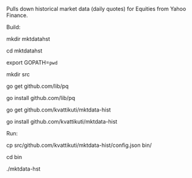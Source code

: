 Pulls down historical market data (daily quotes) for Equities from Yahoo Finance.

Build:

mkdir mktdatahst

cd mktdatahst

export GOPATH=`pwd`

mkdir src

go get github.com/lib/pq

go install github.com/lib/pq

go get github.com/kvattikuti/mktdata-hist

go install github.com/kvattikuti/mktdata-hist

Run:

cp src/github.com/kvattikuti/mktdata-hist/config.json bin/

cd bin

./mktdata-hst
